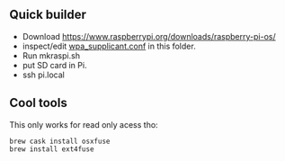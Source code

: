 
## Quick builder

* Download https://www.raspberrypi.org/downloads/raspberry-pi-os/
* inspect/edit [wpa_supplicant.conf](wpa_supplicant.conf) in this folder.
* Run mkraspi.sh
* put SD card in Pi.
* ssh pi.local


## Cool tools

This only works for read only acess tho:
```
brew cask install osxfuse
brew install ext4fuse
```
